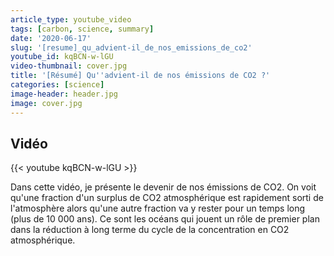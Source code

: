 ```yaml
---
article_type: youtube_video
tags: [carbon, science, summary]
date: '2020-06-17'
slug: '[resume]_qu_advient-il_de_nos_emissions_de_co2'
youtube_id: kqBCN-w-lGU
video-thumbnail: cover.jpg
title: '[Résumé] Qu''advient-il de nos émissions de CO2 ?'
categories: [science]
image-header: header.jpg
image: cover.jpg
---
```


## Vidéo

{{< youtube kqBCN-w-lGU >}}

Dans cette vidéo, je présente le devenir de nos émissions de CO2. On voit qu'une fraction d'un surplus de CO2 atmosphérique est rapidement sorti de l'atmosphère alors qu'une autre fraction va y rester pour un temps long (plus de 10 000 ans). Ce sont les océans qui jouent un rôle de premier plan dans la réduction à long terme du cycle de la concentration en CO2 atmosphérique.